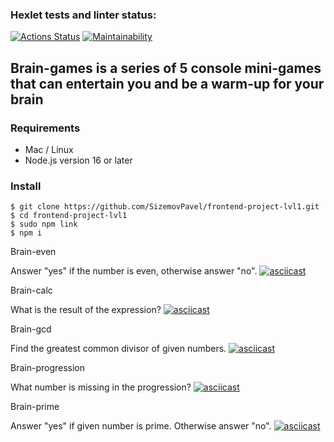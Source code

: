 ### Hexlet tests and linter status:
[![Actions Status](https://github.com/SizemovPavel/frontend-project-lvl1/workflows/hexlet-check/badge.svg)](https://github.com/SizemovPavel/frontend-project-lvl1/actions)
[![Maintainability](https://api.codeclimate.com/v1/badges/bae658be9ba5ff633d71/maintainability)](https://codeclimate.com/github/SizemovPavel/frontend-project-lvl1/maintainability)

## Brain-games is a series of 5 console mini-games that can entertain you and be a warm-up for your brain

### Requirements

- Mac / Linux
- Node.js version 16 or later

### Install

```
$ git clone https://github.com/SizemovPavel/frontend-project-lvl1.git
$ cd frontend-project-lvl1
$ sudo npm link
$ npm i
```

Brain-even

Answer "yes" if the number is even, otherwise answer "no".
[![asciicast](https://asciinema.org/a/8ojYlFglpu4vTUfzoPtOjn5n4.svg)](https://asciinema.org/a/8ojYlFglpu4vTUfzoPtOjn5n4)

Brain-calc

What is the result of the expression?
[![asciicast](https://asciinema.org/a/XsDB9Cy7wl0iI2TrbkfQZi1qh.svg)](https://asciinema.org/a/XsDB9Cy7wl0iI2TrbkfQZi1qh)

Brain-gcd

Find the greatest common divisor of given numbers.
[![asciicast](https://asciinema.org/a/bXF7j0lshh5dYfKUTFmb6gMIp.svg)](https://asciinema.org/a/bXF7j0lshh5dYfKUTFmb6gMIp)

Brain-progression

What number is missing in the progression?
[![asciicast](https://asciinema.org/a/jRaok4qJ0ZTLePtzjyG6GFqHN.svg)](https://asciinema.org/a/jRaok4qJ0ZTLePtzjyG6GFqHN)

Brain-prime

Answer "yes" if given number is prime. Otherwise answer "no".
[![asciicast](https://asciinema.org/a/4sqnpwWmCP9jfonSuphCjBBWt.svg)](https://asciinema.org/a/4sqnpwWmCP9jfonSuphCjBBWt)